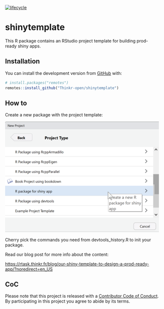 [![lifecycle](https://img.shields.io/badge/lifecycle-experimental-orange.svg)](https://www.tidyverse.org/lifecycle/#experimental)

# shinytemplate

This R package contains an RStudio project template for building
prod-ready shiny apps.

## Installation

You can install the development version from
[GitHub](https://github.com/Thinkr-open/shinytemplate) with:

``` r
# install.packages("remotes")
remotes::install_github("Thinkr-open/shinytemplate")
```

## How to

Create a new package with the project template:

![](readme_figures/b1.png)

Cherry pick the commands you need from devtools\_history.R to init your
package.

Read our blog post for more info about the
content:

<https://rtask.thinkr.fr/blog/our-shiny-template-to-design-a-prod-ready-app/?noredirect=en_US>

## CoC

Please note that this project is released with a [Contributor Code of
Conduct](CODE_OF_CONDUCT.md). By participating in this project you agree
to abide by its terms.
